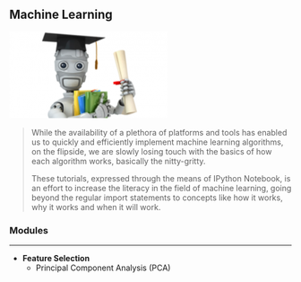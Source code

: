 ## Machine Learning

![Machine Learning Pic][mlpic]

>While the availability of a plethora of platforms and tools has enabled us to quickly and efficiently implement machine learning algorithms, on the flipside, we are slowly losing touch with the basics of how each algorithm works, basically the nitty-gritty.  
>
>These tutorials, expressed through the means of IPython Notebook, is an effort to increase the literacy in the field of machine learning, going beyond the regular import statements to concepts like how it works, why it works and when it will work.

### Modules  
___
+ **Feature Selection**
    + Principal Component Analysis (PCA)




[mlpic]: images/ml.png
